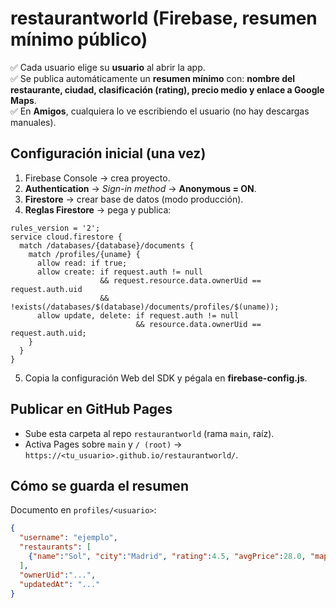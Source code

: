 # restaurantworld (Firebase, resumen mínimo público)

✅ Cada usuario elige su **usuario** al abrir la app.  
✅ Se publica automáticamente un **resumen mínimo** con: **nombre del restaurante, ciudad, clasificación (rating), precio medio y enlace a Google Maps**.  
✅ En **Amigos**, cualquiera lo ve escribiendo el usuario (no hay descargas manuales).

## Configuración inicial (una vez)
1) Firebase Console → crea proyecto.
2) **Authentication** → *Sign-in method* → **Anonymous = ON**.
3) **Firestore** → crear base de datos (modo producción).
4) **Reglas Firestore** → pega y publica:
```
rules_version = '2';
service cloud.firestore {
  match /databases/{database}/documents {
    match /profiles/{uname} {
      allow read: if true;
      allow create: if request.auth != null
                    && request.resource.data.ownerUid == request.auth.uid
                    && !exists(/databases/$(database)/documents/profiles/$(uname));
      allow update, delete: if request.auth != null
                            && resource.data.ownerUid == request.auth.uid;
    }
  }
}
```
5) Copia la configuración Web del SDK y pégala en **firebase-config.js**.

## Publicar en GitHub Pages
- Sube esta carpeta al repo `restaurantworld` (rama `main`, raíz).  
- Activa Pages sobre `main` y `/ (root)` → `https://<tu_usuario>.github.io/restaurantworld/`.

## Cómo se guarda el resumen
Documento en `profiles/<usuario>`:
```json
{
  "username": "ejemplo",
  "restaurants": [
    {"name":"Sol", "city":"Madrid", "rating":4.5, "avgPrice":28.0, "mapsUrl":"https://www.google.com/maps/search/Sol Madrid"}
  ],
  "ownerUid":"...",
  "updatedAt": "..."
}
```
